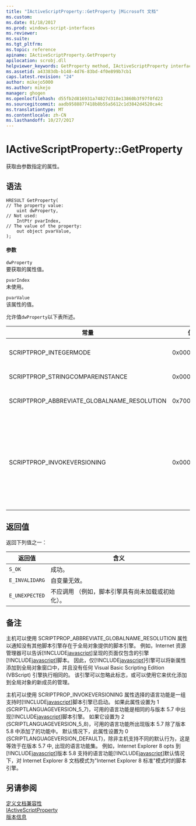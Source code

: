 ```yaml
---
title: "IActiveScriptProperty::GetProperty |Microsoft 文档"
ms.custom: 
ms.date: 01/18/2017
ms.prod: windows-script-interfaces
ms.reviewer: 
ms.suite: 
ms.tgt_pltfrm: 
ms.topic: reference
apiname: IActiveScriptProperty.GetProperty
apilocation: scrobj.dll
helpviewer_keywords: GetProperty method, IActiveScriptProperty interface
ms.assetid: a43383db-b148-4d76-83bd-4f0e899b7cb1
caps.latest.revision: "24"
author: mikejo5000
ms.author: mikejo
manager: ghogen
ms.openlocfilehash: d55fb2d816931a74827d318e13860b3f97f0fd23
ms.sourcegitcommit: aadb9588877418b8b55a5612c1d3842d4520ca4c
ms.translationtype: MT
ms.contentlocale: zh-CN
ms.lasthandoff: 10/27/2017
---
```

# <a name="iactivescriptpropertygetproperty"></a>IActiveScriptProperty::GetProperty
获取由参数指定的属性。  
  
## <a name="syntax"></a>语法  
  
```  
HRESULT GetProperty(  
// The property value:  
    uint dwProperty,    
// Not used:  
    IntPtr pvarIndex,    
// The value of the property:   
    out object pvarValue,    
);  
```  
  
#### <a name="parameters"></a>参数  
 `dwProperty`  
 要获取的属性值。  
  
 `pvarIndex`  
 未使用。  
  
 `pvarValue`  
 该属性的值。  
  
 允许值`dwProperty`以下表所述。  
  
|常量|值|含义|  
|--------------|-----------|-------------|  
|SCRIPTPROP_INTEGERMODE|0x00003000|强制进行分割在整数模式而不是浮动点模式中的脚本引擎。|  
|SCRIPTPROP_STRINGCOMPAREINSTANCE|0x00003001|允许脚本引擎要替换的字符串比较函数。|  
|SCRIPTPROP_ABBREVIATE_GLOBALNAME_RESOLUTION|0x70000002|通知没有其他脚本引擎存在于全局对象提供的脚本引擎。|  
|SCRIPTPROP_INVOKEVERSIONING|0x00004000|强制[!INCLUDE[javascript](../../javascript/includes/javascript-md.md)]脚本引擎选择的语言功能来支持一组。 默认的支持的语言功能集[!INCLUDE[javascript](../../javascript/includes/javascript-md.md)]脚本引擎相当于 5.7 版本中出现的语言功能集[!INCLUDE[javascript](../../javascript/includes/javascript-md.md)]脚本引擎。|  
  
## <a name="return-value"></a>返回值  
 返回下列值之一：  
  
|返回值|含义|  
|------------------|-------------|  
|`S_OK`|成功。|  
|`E_INVALIDARG`|自变量无效。|  
|`E_UNEXPECTED`|不应调用 （例如，脚本引擎具有尚未加载或初始化）。|  
  
## <a name="remarks"></a>备注  
 主机可以使用 SCRIPTPROP_ABBREVIATE_GLOBALNAME_RESOLUTION 属性以通知没有其他脚本引擎存在于全局对象提供的脚本引擎。 例如，Internet 资源管理器可以告诉[!INCLUDE[javascript](../../javascript/includes/javascript-md.md)]呈现的页面仅包含的引擎[!INCLUDE[javascript](../../javascript/includes/javascript-md.md)]脚本。 因此，仅[!INCLUDE[javascript](../../javascript/includes/javascript-md.md)]引擎可以将新属性添加到全局对象窗口中，并且没有任何 Visual Basic Scripting Edition (VBScript) 引擎执行相同的。 该引擎可以忽略此标志，或可以使用它来优化添加到全局对象的新成员的管理。  
  
 主机可以使用 SCRIPTPROP_INVOKEVERSIONING 属性选择的语言功能是一组支持时[!INCLUDE[javascript](../../javascript/includes/javascript-md.md)]脚本引擎已启动。 如果此属性设置为 1 (SCRIPTLANGUAGEVERSION_5_7)，可用的语言功能是相同的与版本 5.7 中出现[!INCLUDE[javascript](../../javascript/includes/javascript-md.md)]脚本引擎。 如果它设置为 2 (SCRIPTLANGUAGEVERSION_5_8)，可用的语言功能所出现版本 5.7 除了版本 5.8 中添加了的功能中。 默认情况下，此属性设置为 0 (SCRIPTLANGUAGEVERSION_DEFAULT)，除非主机支持不同的默认行为，这是等效于在版本 5.7 中, 出现的语言功能集。 例如，Internet Explorer 8 opts 到[!INCLUDE[javascript](../../javascript/includes/javascript-md.md)]版本 5.8 支持的语言功能[!INCLUDE[javascript](../../javascript/includes/javascript-md.md)]默认情况下，对 Internet Explorer 8 文档模式为"Internet Explorer 8 标准"模式时的脚本引擎。  
  
## <a name="see-also"></a>另请参阅  
 [定义文档兼容性](http://msdn.microsoft.com/library/cc288325)   
 [IActiveScriptProperty](../../winscript/reference/iactivescriptproperty.md)   
 [版本信息](../../javascript/reference/javascript-version-information.md)